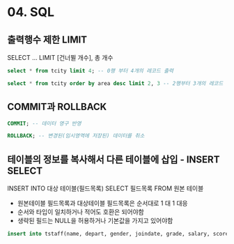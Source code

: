 # 04. SQL


## 출력행수 제한 LIMIT

SELECT ... LIMIT [건너뛸 개수], 총 개수

```sql
select * from tcity limit 4; -- 0행 부터 4개의 레코드 출력

select * from tcity order by area desc limit 2, 3 -- 2행부터 3개의 레코드 출력
```

## COMMIT과 ROLLBACK
```sql
COMMIT; -- 데이터 영구 반영

ROLLBACK; -- 변경된(임시영역에 저장된) 데이터를 취소
```

## 테이블의 정보를 복사해서 다른 테이블에 삽입 - INSERT SELECT

INSERT INTO 대상 테이블(필드목록) SELECT 필드목록 FROM 원본 테이블
- 원본테이블 필드목록과 대상테이블 필드목록은 순서대로 1 대 1 대응
- 순서와 타입이 일치하거나 적어도 호환은 되어야함
- 생략된 필드는 NULL을 허용하거나 기본값을 가지고 있어야함

```sql
insert into tstaff(name, depart, gender, joindate, grade, salary, score) select name, region, metro, '2020-06-29', '신입', area, popu from tcity where region = '경기';
```